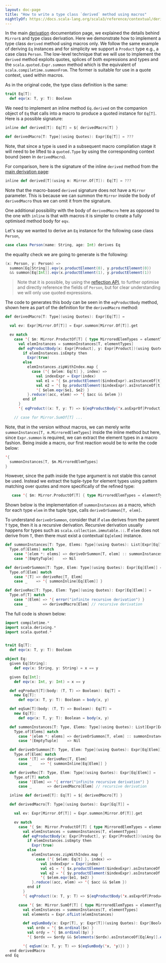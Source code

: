 ```yaml
---
layout: doc-page
title: "How to write a type class `derived` method using macros"
nightlyOf: https://docs.scala-lang.org/scala3/reference/contextual/derivation-macro.html
---
```


In the main [derivation](./derivation.md) documentation page, we explained the details behind `Mirror`s and type class derivation.
Here we demonstrate how to implement a type class `derived` method using macros only.
We follow the same example of deriving `Eq` instances and for simplicity we support a `Product` type e.g., a case class `Person`.
The low-level technique that we will use to implement the `derived` method exploits quotes, splices of both expressions and types and the `scala.quoted.Expr.summon` method which is the equivalent of `scala.compiletime.summonFrom`.
The former is suitable for use in a quote context, used within macros.

As in the original code, the type class definition is the same:

```scala
trait Eq[T]:
  def eqv(x: T, y: T): Boolean
```

We need to implement an inline method `Eq.derived` on the companion object of `Eq` that calls into a macro to produce a quoted instance for `Eq[T]`.
Here is a possible signature:


```scala
inline def derived[T]: Eq[T] = ${ derivedMacro[T] }

def derivedMacro[T: Type](using Quotes): Expr[Eq[T]] = ???
```

Note, that since a type is used in a subsequent macro compilation stage it will need to be lifted to a `quoted.Type` by using the corresponding context bound (seen in `derivedMacro`).


For comparison, here is the signature of the inline `derived` method from the [main derivation page](./derivation.md):
```scala
inline def derived[T](using m: Mirror.Of[T]): Eq[T] = ???
```

Note that the macro-based `derived` signature does not have a `Mirror` parameter.
This is because we can summon the `Mirror` inside the body of `derivedMacro` thus we can omit it from the signature.

One additional possibility with the body of `derivedMacro` here as opposed to the one with `inline` is that with macros it is simpler to create a fully optimised method body for `eqv`.

Let's say we wanted to derive an `Eq` instance for the following case class `Person`,
```scala
case class Person(name: String, age: Int) derives Eq
```

the equality check we are going to generate is the following:

```scala
(x: Person, y: Person) =>
  summon[Eq[String]].eqv(x.productElement(0), y.productElement(0))
  && summon[Eq[Int]].eqv(x.productElement(1), y.productElement(1))
```

> Note that it is possible, by using the [reflection API](../metaprogramming/reflection.md), to further optimise and directly reference the fields of `Person`, but for clear understanding we will only use quoted expressions.

The code to generates this body can be seen in the `eqProductBody` method, shown here as part of the definition for the `derivedMacro` method:


```scala
def derivedMacro[T: Type](using Quotes): Expr[Eq[T]] =

  val ev: Expr[Mirror.Of[T]] = Expr.summon[Mirror.Of[T]].get

  ev match
    case '{ $m: Mirror.ProductOf[T] { type MirroredElemTypes = elementTypes }} =>
      val elemInstances = summonInstances[T, elementTypes]
      def eqProductBody(x: Expr[Product], y: Expr[Product])(using Quotes): Expr[Boolean] = {
        if elemInstances.isEmpty then
          Expr(true)
        else
          elemInstances.zipWithIndex.map {
            case ('{ $elem: Eq[t] }, index) =>
              val indexExpr = Expr(index)
              val e1 = '{ $x.productElement($indexExpr).asInstanceOf[t] }
              val e2 = '{ $y.productElement($indexExpr).asInstanceOf[t] }
              '{ $elem.eqv($e1, $e2) }
          }.reduce((acc, elem) => '{ $acc && $elem })
        end if
      }
      '{ eqProduct((x: T, y: T) => ${eqProductBody('x.asExprOf[Product], 'y.asExprOf[Product])}) }

    // case for Mirror.SumOf[T] ...
```

Note, that in the version without macros, we can merely write `summonInstances[T, m.MirroredElemTypes]` inside the inline method but here, since `Expr.summon` is required, we can extract the element types in a macro fashion.
Being inside a macro, our first reaction would be to write the code below:

```scala
'{
  summonInstances[T, $m.MirroredElemTypes]
}
```

However, since the path inside the type argument is not stable this cannot be used.
Instead we extract the tuple-type for element types using pattern matching over quotes and more specifically of the refined type:

```scala
   case '{ $m: Mirror.ProductOf[T] { type MirroredElemTypes = elementTypes }} => ...
```

Shown below is the implementation of `summonInstances` as a macro, which for each type `elem` in the tuple type, calls
`deriveOrSummon[T, elem]`.

To understand `deriveOrSummon`, consider that if `elem` derives from the parent `T` type, then it is a recursive derivation.
Recursive derivation usually happens for types such as `scala.collection.immutable.::`. If `elem` does not derive from `T`, then there must exist a contextual `Eq[elem]` instance.

```scala
def summonInstances[T: Type, Elems: Type](using Quotes): List[Expr[Eq[?]]] =
  Type.of[Elems] match
    case '[elem *: elems] => deriveOrSummon[T, elem] :: summonInstances[T, elems]
    case '[EmptyTuple]    => Nil

def deriveOrSummon[T: Type, Elem: Type](using Quotes): Expr[Eq[Elem]] =
  Type.of[Elem] match
    case '[T] => deriveRec[T, Elem]
    case _    => '{ summonInline[Eq[Elem]] }

def deriveRec[T: Type, Elem: Type](using Quotes): Expr[Eq[Elem]] =
  Type.of[T] match
    case '[Elem] => '{ error("infinite recursive derivation") }
    case _       => derivedMacro[Elem] // recursive derivation
```

The full code is shown below:

```scala
import compiletime.*
import scala.deriving.*
import scala.quoted.*


trait Eq[T]:
  def eqv(x: T, y: T): Boolean

object Eq:
  given Eq[String]:
    def eqv(x: String, y: String) = x == y

  given Eq[Int]:
    def eqv(x: Int, y: Int) = x == y

  def eqProduct[T](body: (T, T) => Boolean): Eq[T] =
    new Eq[T]:
      def eqv(x: T, y: T): Boolean = body(x, y)

  def eqSum[T](body: (T, T) => Boolean): Eq[T] =
    new Eq[T]:
      def eqv(x: T, y: T): Boolean = body(x, y)

  def summonInstances[T: Type, Elems: Type](using Quotes): List[Expr[Eq[?]]] =
    Type.of[Elems] match
      case '[elem *: elems] => deriveOrSummon[T, elem] :: summonInstances[T, elems]
      case '[EmptyTuple]    => Nil

  def deriveOrSummon[T: Type, Elem: Type](using Quotes): Expr[Eq[Elem]] =
    Type.of[Elem] match
      case '[T] => deriveRec[T, Elem]
      case _    => '{ summonInline[Eq[Elem]] }

  def deriveRec[T: Type, Elem: Type](using Quotes): Expr[Eq[Elem]] =
    Type.of[T] match
      case '[Elem] => '{ error("infinite recursive derivation") }
      case _       => derivedMacro[Elem] // recursive derivation

  inline def derived[T]: Eq[T] = ${ derivedMacro[T] }

  def derivedMacro[T: Type](using Quotes): Expr[Eq[T]] =

    val ev: Expr[Mirror.Of[T]] = Expr.summon[Mirror.Of[T]].get

    ev match
      case '{ $m: Mirror.ProductOf[T] { type MirroredElemTypes = elementTypes }} =>
        val elemInstances = summonInstances[T, elementTypes]
        def eqProductBody(x: Expr[Product], y: Expr[Product])(using Quotes): Expr[Boolean] = {
          if elemInstances.isEmpty then
            Expr(true)
          else
            elemInstances.zipWithIndex.map {
              case ('{ $elem: Eq[t] }, index) =>
                val indexExpr = Expr(index)
                val e1 = '{ $x.productElement($indexExpr).asInstanceOf[t] }
                val e2 = '{ $y.productElement($indexExpr).asInstanceOf[t] }
                '{ $elem.eqv($e1, $e2) }
            }.reduce((acc, elem) => '{ $acc && $elem })
          end if
        }
        '{ eqProduct((x: T, y: T) => ${eqProductBody('x.asExprOf[Product], 'y.asExprOf[Product])}) }

      case '{ $m: Mirror.SumOf[T] { type MirroredElemTypes = elementTypes }} =>
        val elemInstances = summonInstances[T, elementTypes]
        val elements = Expr.ofList(elemInstances)

        def eqSumBody(x: Expr[T], y: Expr[T])(using Quotes): Expr[Boolean] =
          val ordx = '{ $m.ordinal($x) }
          val ordy = '{ $m.ordinal($y) }
          '{ $ordx == $ordy && $elements($ordx).asInstanceOf[Eq[Any]].eqv($x, $y) }

        '{ eqSum((x: T, y: T) => ${eqSumBody('x, 'y)}) }
  end derivedMacro
end Eq
```
